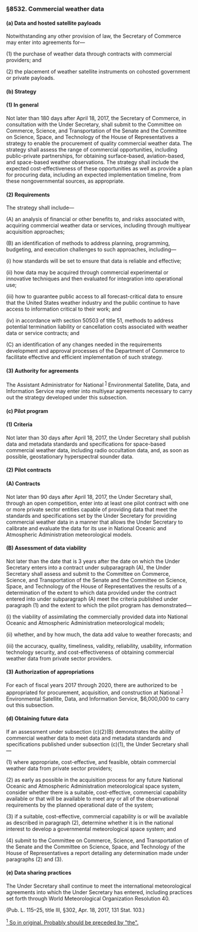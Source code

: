 ### §8532. Commercial weather data ###

#### (a) Data and hosted satellite payloads ####

Notwithstanding any other provision of law, the Secretary of Commerce may enter into agreements for—

(1) the purchase of weather data through contracts with commercial providers; and

(2) the placement of weather satellite instruments on cohosted government or private payloads.

#### (b) Strategy ####

#### (1) In general ####

Not later than 180 days after April 18, 2017, the Secretary of Commerce, in consultation with the Under Secretary, shall submit to the Committee on Commerce, Science, and Transportation of the Senate and the Committee on Science, Space, and Technology of the House of Representatives a strategy to enable the procurement of quality commercial weather data. The strategy shall assess the range of commercial opportunities, including public-private partnerships, for obtaining surface-based, aviation-based, and space-based weather observations. The strategy shall include the expected cost-effectiveness of these opportunities as well as provide a plan for procuring data, including an expected implementation timeline, from these nongovernmental sources, as appropriate.

#### (2) Requirements ####

The strategy shall include—

(A) an analysis of financial or other benefits to, and risks associated with, acquiring commercial weather data or services, including through multiyear acquisition approaches;

(B) an identification of methods to address planning, programming, budgeting, and execution challenges to such approaches, including—

(i) how standards will be set to ensure that data is reliable and effective;

(ii) how data may be acquired through commercial experimental or innovative techniques and then evaluated for integration into operational use;

(iii) how to guarantee public access to all forecast-critical data to ensure that the United States weather industry and the public continue to have access to information critical to their work; and

(iv) in accordance with section 50503 of title 51, methods to address potential termination liability or cancellation costs associated with weather data or service contracts; and

(C) an identification of any changes needed in the requirements development and approval processes of the Department of Commerce to facilitate effective and efficient implementation of such strategy.

#### (3) Authority for agreements ####

The Assistant Administrator for National <sup><a href="#8532_1_target" name="8532_1">1</a></sup> Environmental Satellite, Data, and Information Service may enter into multiyear agreements necessary to carry out the strategy developed under this subsection.

#### (c) Pilot program ####

#### (1) Criteria ####

Not later than 30 days after April 18, 2017, the Under Secretary shall publish data and metadata standards and specifications for space-based commercial weather data, including radio occultation data, and, as soon as possible, geostationary hyperspectral sounder data.

#### (2) Pilot contracts ####

#### (A) Contracts ####

Not later than 90 days after April 18, 2017, the Under Secretary shall, through an open competition, enter into at least one pilot contract with one or more private sector entities capable of providing data that meet the standards and specifications set by the Under Secretary for providing commercial weather data in a manner that allows the Under Secretary to calibrate and evaluate the data for its use in National Oceanic and Atmospheric Administration meteorological models.

#### (B) Assessment of data viability ####

Not later than the date that is 3 years after the date on which the Under Secretary enters into a contract under subparagraph (A), the Under Secretary shall assess and submit to the Committee on Commerce, Science, and Transportation of the Senate and the Committee on Science, Space, and Technology of the House of Representatives the results of a determination of the extent to which data provided under the contract entered into under subparagraph (A) meet the criteria published under paragraph (1) and the extent to which the pilot program has demonstrated—

(i) the viability of assimilating the commercially provided data into National Oceanic and Atmospheric Administration meteorological models;

(ii) whether, and by how much, the data add value to weather forecasts; and

(iii) the accuracy, quality, timeliness, validity, reliability, usability, information technology security, and cost-effectiveness of obtaining commercial weather data from private sector providers.

#### (3) Authorization of appropriations ####

For each of fiscal years 2017 through 2020, there are authorized to be appropriated for procurement, acquisition, and construction at National <sup><a href="#8532_1_target" name="8532_1">1</a></sup> Environmental Satellite, Data, and Information Service, $6,000,000 to carry out this subsection.

#### (d) Obtaining future data ####

If an assessment under subsection (c)(2)(B) demonstrates the ability of commercial weather data to meet data and metadata standards and specifications published under subsection (c)(1), the Under Secretary shall—

(1) where appropriate, cost-effective, and feasible, obtain commercial weather data from private sector providers;

(2) as early as possible in the acquisition process for any future National Oceanic and Atmospheric Administration meteorological space system, consider whether there is a suitable, cost-effective, commercial capability available or that will be available to meet any or all of the observational requirements by the planned operational date of the system;

(3) if a suitable, cost-effective, commercial capability is or will be available as described in paragraph (2), determine whether it is in the national interest to develop a governmental meteorological space system; and

(4) submit to the Committee on Commerce, Science, and Transportation of the Senate and the Committee on Science, Space, and Technology of the House of Representatives a report detailing any determination made under paragraphs (2) and (3).

#### (e) Data sharing practices ####

The Under Secretary shall continue to meet the international meteorological agreements into which the Under Secretary has entered, including practices set forth through World Meteorological Organization Resolution 40.

(Pub. L. 115–25, title III, §302, Apr. 18, 2017, 131 Stat. 103.)

[<sup>1</sup> So in original. Probably should be preceded by "the".](#8532_1)